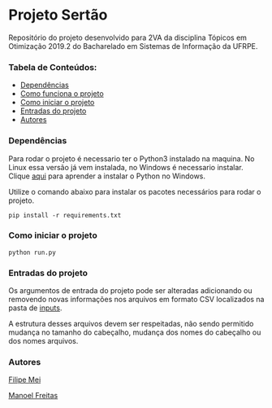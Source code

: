 # Projeto Sertão

Repositório do projeto desenvolvido para 2VA da disciplina Tópicos em Otimização 2019.2 do Bacharelado em Sistemas de Informação da UFRPE.

### Tabela de Conteúdos:

<!--ts-->
* [Dependências](https://github.com/peticormei/projeto-sertao#dependências)
* [Como funciona o projeto](https://github.com/peticormei/projeto-sertao/blob/master/example/ProjetoSertao.ipynb)
* [Como iniciar o projeto](https://github.com/peticormei/projeto-sertao#como-iniciar-o-projeto)
* [Entradas do projeto](https://github.com/peticormei/projeto-sertao#entradas-do-projeto)
* [Autores](https://github.com/peticormei/projeto-sertao#autores)
<!--te-->

### Dependências

Para rodar o projeto é necessario ter o Python3 instalado na maquina. No Linux essa versão já vem instalada, no Windows é necessario instalar. Clique [aqui](https://python.org.br/instalacao-windows/) para aprender a instalar o Python no Windows.

Utilize o comando abaixo para instalar os pacotes necessários para rodar o projeto.

    pip install -r requirements.txt

### Como iniciar o projeto

    python run.py

### Entradas do projeto

Os argumentos de entrada do projeto pode ser alteradas adicionando ou removendo novas informações nos arquivos em formato CSV localizados na pasta de [inputs](https://github.com/peticormei/projeto-sertao/tree/master/inputs).

A estrutura desses arquivos devem ser respeitadas, não sendo permitido mudança no tamanho do cabeçalho, mudança dos nomes do cabeçalho ou dos nomes arquivos.

### Autores

[Filipe Mei](https://github.com/peticormei)

[Manoel Freitas](https://github.com/manoelfneto)
